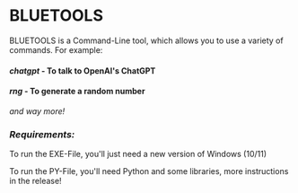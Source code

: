 # BLUETOOLS

BLUETOOLS is a Command-Line tool, which allows you to use a variety of commands.
For example:

#### *chatgpt* - To talk to OpenAI's ChatGPT
#### *rng* - To generate a random number

_and way more!_

### *Requirements:*

To run the EXE-File, you'll just need a new version of Windows (10/11)

To run the PY-File, you'll need Python and some libraries, more instructions in the release!


